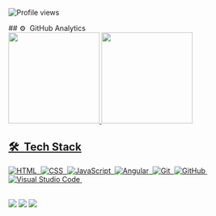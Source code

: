 <!-- - 👋 Hi, I’m @douglassantanna
- 👀 I’m interested in technologies such as ASP.NET, AngularJS and Cloud Computing..
- 🌱 I’m currently working as junior fullstack developer to CloudData.com.vc..
- 💞️ I’m looking to collaborate on open source projects..
- 📫 You might reach me trhough my LinkedIn https://www.linkedin.com/in/douglas-sant-anna-32974091/.. -->
<p align="left"> <img src="https://komarev.com/ghpvc/?username=douglassantanna&color=brightgreen" alt="Profile views" /> </p>
## ⚙️ &nbsp;GitHub Analytics
<br>
<!-- <div align="center"> -->
  <a href="https://github.com/douglassantanna">
  <img height="180em" src="https://github-readme-stats.vercel.app/api?username=douglassantanna&show_icons=true&theme=dark&include_all_commits=true&count_private=true"/>
  <img height="180em" src="https://github-readme-stats.vercel.app/api/top-langs/?username=douglassantanna&layout=compact&langs_count=7&theme=dark"/>
<!-- </div> -->
 
## 🛠 &nbsp;Tech Stack

![HTML](https://img.shields.io/badge/-HTML-05122A?style=flat&logo=HTML5)&nbsp;
![CSS](https://img.shields.io/badge/-CSS-05122A?style=flat&logo=CSS3&logoColor=1572B6)&nbsp;
![JavaScript](https://img.shields.io/badge/-JavaScript-05122A?style=flat&logo=javascript)&nbsp;
![Angular](https://img.shields.io/badge/-Angular-05122A?style=flat&logo=angular)&nbsp;
![Git](https://img.shields.io/badge/-Git-05122A?style=flat&logo=git)&nbsp;
![GitHub](https://img.shields.io/badge/-GitHub-05122A?style=flat&logo=github)&nbsp;
![Visual Studio Code](https://img.shields.io/badge/-Visual%20Studio%20Code-05122A?style=flat&logo=visual-studio-code&logoColor=007ACC)&nbsp;

<br>
<div> 
  <a href="https://www.instagram.com/santanna_doug/" target="_blank"><img src="https://img.shields.io/badge/-Instagram-%23E4405F?style=for-the-badge&logo=instagram&logoColor=white" target="_blank"></a>
  <a href = "mailto:douglbb1@gmail.com"><img src="https://img.shields.io/badge/-Gmail-%23333?style=for-the-badge&logo=gmail&logoColor=white" target="_blank"></a>
  <a href="https://www.linkedin.com/in/douglas-sant-anna-32974091/" target="_blank"><img src="https://img.shields.io/badge/-LinkedIn-%230077B5?style=for-the-badge&logo=linkedin&logoColor=white" target="_blank"></a>
</div>
